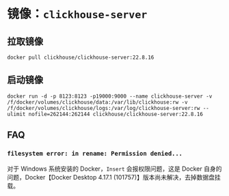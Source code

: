 # 镜像：`clickhouse-server`

## 拉取镜像

```shell
docker pull clickhouse/clickhouse-server:22.8.16
```

## 启动镜像

```shell
docker run -d -p 8123:8123 -p19000:9000 --name clickhouse-server -v /f/docker/volumes/clickhouse/data:/var/lib/clickhouse:rw -v /f/docker/volumes/clickhouse/logs:/var/log/clickhouse-server:rw --ulimit nofile=262144:262144 clickhouse/clickhouse-server:22.8.16
```

## FAQ

### `filesystem error: in rename: Permission denied...`

对于 Windows 系统安装的 Docker，`Insert` 会报权限问题，这是 Docker 自身的问题，Docker【Docker Desktop 4.17.1 (101757)】版本尚未解决，去掉数据盘挂载。
